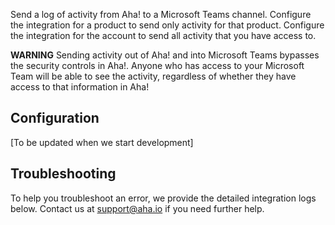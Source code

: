 Send a log of activity from Aha! to a Microsoft Teams channel. Configure the integration for a product to send only activity for that product. Configure the integration for the account to send all activity that you have access to.

**WARNING** Sending activity out of Aha! and into Microsoft Teams bypasses the security controls in Aha!. Anyone who has access to your Microsoft Team will be able to see the activity, regardless of whether they have access to that information in Aha!

## Configuration

[To be updated when we start development]

## Troubleshooting

To help you troubleshoot an error, we provide the detailed integration logs below. Contact us at support@aha.io if you need further help.